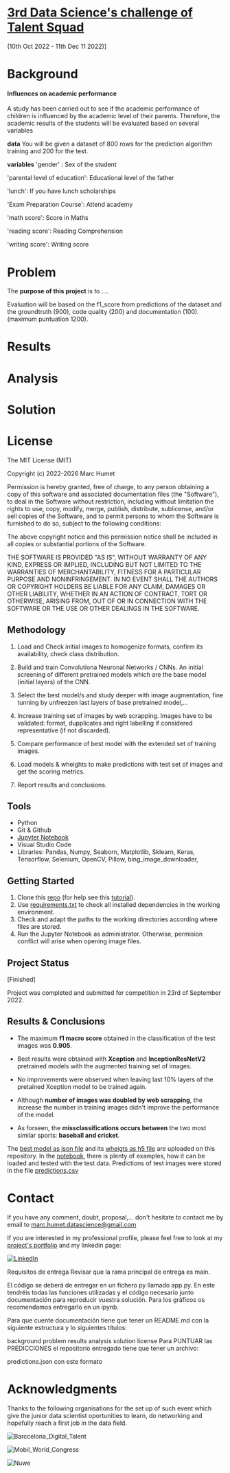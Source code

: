 # [3rd Data Science's challenge of Talent Squad ](https://nuwe.io/dev/challenges/talent-squad-data-science-iii)
(10th Oct 2022 - 11th Dec 11 2022)]

# Background

#### Influences on academic performance

A study has been carried out to see if the academic performance of children is influenced by the academic level of their parents. Therefore, the academic results of the students will be evaluated based on several variables

**data**
You will be given a dataset of 800 rows for the prediction algorithm training and 200 for the test.

**variables**
'gender' : Sex of the student

'parental level of education': Educational level of the father

'lunch': If you have lunch scholarships

'Exam Preparation Course': Attend academy

'math score': Score in Maths

'reading score': Reading Comprehension

'writing score': Writing score

# Problem

The **purpose of this project** is to ....

Evaluation will be based on the f1_score from predictions of the dataset and the groundtruth (900), code quality (200) and documentation (100). (maximum puntuation 1200).

# Results

# Analysis

# Solution

# License

The MIT License (MIT)

Copyright (c) 2022-2026 Marc Humet

Permission is hereby granted, free of charge, to any person obtaining a copy
of this software and associated documentation files (the "Software"), to deal
in the Software without restriction, including without limitation the rights
to use, copy, modify, merge, publish, distribute, sublicense, and/or sell
copies of the Software, and to permit persons to whom the Software is
furnished to do so, subject to the following conditions:

The above copyright notice and this permission notice shall be included in all
copies or substantial portions of the Software.

THE SOFTWARE IS PROVIDED "AS IS", WITHOUT WARRANTY OF ANY KIND, EXPRESS OR
IMPLIED, INCLUDING BUT NOT LIMITED TO THE WARRANTIES OF MERCHANTABILITY,
FITNESS FOR A PARTICULAR PURPOSE AND NONINFRINGEMENT. IN NO EVENT SHALL THE
AUTHORS OR COPYRIGHT HOLDERS BE LIABLE FOR ANY CLAIM, DAMAGES OR OTHER
LIABILITY, WHETHER IN AN ACTION OF CONTRACT, TORT OR OTHERWISE, ARISING FROM,
OUT OF OR IN CONNECTION WITH THE SOFTWARE OR THE USE OR OTHER DEALINGS IN THE
SOFTWARE.



## Methodology

1. Load and Check initial images to homogenize formats, confirm its availability, check class distribution.

2. Build and train Convolutiona Neuronal Networks / CNNs. An initial screening of different pretrained models which are the base model (initial layers) of the CNN. 

3. Select the best model/s and study deeper with image augmentation, fine tunning by unfreezen last layers of base pretrained model,...

4. Increase training set of images by web scrapping. Images have to be validated: format, dupplicates and right labelling if considered representative (if not discarded).

5. Compare performance of best model with the extended set of training images.

6. Load models & wheights to make predictions with test set of images and get the scoring metrics. 

7. Report results and conclusions.

## Tools

* Python
* Git & Github
* [Jupyter Notebook](https://github.com/MarkusHumetus/Image_sports_classification/blob/main/main_Notebook.ipynb)
* Visual Studio Code
* Libraries: Pandas, Numpy, Seaborn, Matplotlib, Sklearn, Keras, Tensorflow, Selenium, OpenCV, Pillow, bing_image_downloader, 

## Getting Started

1. Clone this [repo](https://github.com/MarkusHumetus/Image_sports_classification) (for help see this [tutorial](https://help.github.com/articles/cloning-a-repository/)).
2. Use [requirements.txt](https://github.com/MarkusHumetus/Image_sports_classification/blob/main/requirements.txt) to check all installed dependencies in the working environment. 
3. Check and adapt the paths to the working directories according where files are stored.
4. Run the Jupyter Notebook as administrator. Otherwise, permision conflict will arise when opening image files.

## Project Status

[Finished]

Project was completed and submitted for competition in 23rd of September 2022.

## Results & Conclusions

* The maximum __f1 macro score__ obtained in the classification of the test images was __0.905__. 

* Best results were obtained with __Xception__ and __InceptionResNetV2__ pretrained models with the augmented training set of images.

* No improvements were observed when leaving last 10% layers of the pretained Xception model to be trained again.

* Although __number of images was doubled by web scrapping__, the increase the number in training images didn't improve the performance of the model. 

* As forseen, the __missclassifications occurs between__ the two most similar sports: __baseball and cricket__. 


The [best model as json file](https://github.com/MarkusHumetus/Image_sports_classification/blob/main/Im%C3%A1genes-data-science-ii/output/Xception_pretrained_aug.json) and its [wheigts as h5 file](https://github.com/MarkusHumetus/Image_sports_classification/blob/main/Im%C3%A1genes-data-science-ii/output/Xception_pretrained_aug.h5)  are uploaded on this repository. In the [notebook](https://github.com/MarkusHumetus/Image_sports_classification/blob/main/main_Notebook.ipynb), there is plenty of examples, how it can be loaded and tested with the test data.
Predictions of test images were stored in the file [predictions.csv](https://github.com/MarkusHumetus/Image_sports_classification/blob/main/predictions.csv)

# Contact

If you have any comment, doubt, proposal,... don't hesitate to contact me by email to marc.humet.datascience@gmail.com

If you are interested in my professional profile, please feel free to look at my [project's portfolio](https://github.com/MarkusHumetus) and my linkedin page:

[![LinkedIn][linkedin-shield]][linkedin-url]


[linkedin-url]: https://www.linkedin.com/in/marchumetmontada/

[linkedin-shield]: https://img.shields.io/badge/-LinkedIn-black.svg?style=for-the-badge&logo=linkedin&colorB=555

Requisitos de entrega
Revisar que la rama principal de entrega es main.

El código se deberá de entregar en un fichero py llamado app.py. En este tendréis todas las funciones utilizadas y el código necesario junto documentación para reproducir vuestra solución. Para los gráficos os recomendamos entregarlo en un ipynb.

Para que cuente documentación tiene que tener un README.md con la siguiente estructura y lo siguientes títulos:

background
problem
results
analysis
solution
license
Para PUNTUAR las PREDICCIONES el repositorio entregado tiene que tener un archivo:

predictions.json con este formato


# Acknowledgments

Thanks to the following organisations for the set up of such event which give the junior data scientist oportunities to learn, do networking and hopefully reach a first job in the data field.

![Barccelona_Digital_Talent](https://barcelonadigitaltalent.com/app/uploads/sites/3/2020/02/BDT-1.1-POSITIU_2-01.jpg)

![Mobil_World_Congress](https://challenges-asset-files.s3.us-east-2.amazonaws.com/companies/MWC_card.png)

![Nuwe](https://elreferente.es/wp-content/uploads/2021/12/LOGO_LETTERS_MONO-3.png)